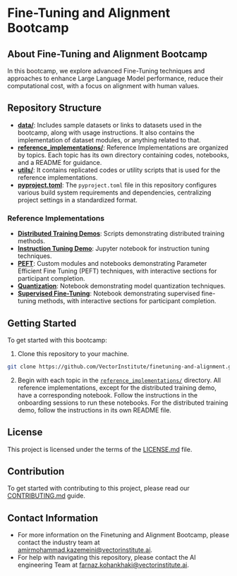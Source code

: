 # Fine-Tuning and Alignment Bootcamp

## About Fine-Tuning and Alignment Bootcamp

In this bootcamp, we explore advanced Fine-Tuning techniques and approaches to enhance Large Language Model performance, reduce their computational cost, with a focus on alignment with human values.


## Repository Structure
- [**data/**](./data/): Includes sample datasets or links to datasets used in the bootcamp, along with usage instructions. It also contains the implementation of dataset modules, or anything related to that.
- [**reference_implementations/**](./reference_implementations/): Reference Implementations are organized by topics. Each topic has its own directory containing codes, notebooks, and a README for guidance.
- [**utils/**](./utils/): It contains replicated codes or utility scripts that is used for the reference implementations.
- [**pyproject.toml**](./pyproject.toml): The `pyproject.toml` file in this repository configures various build system requirements and dependencies, centralizing project settings in a standardized format.

### Reference Implementations
- [**Distributed Training Demos**](./reference_implementations/distributed_demos/): Scripts demonstrating distributed training methods.
- [**Instruction Tuning Demo**](./reference_implementations/instruction_tuning_demo/): Jupyter notebook for instruction tuning techniques.
- [**PEFT**](./reference_implementations/peft/): Custom modules and notebooks demonstrating Parameter Efficient Fine Tuning (PEFT) techniques, with interactive sections for participant completion.
- [**Quantization**](./reference_implementations/quantization/): Notebook demonstrating model quantization techniques.
- [**Supervised Fine-Tuning**](./reference_implementations/supervised_finetuning/): Notebook demonstrating supervised fine-tuning methods, with interactive sections for participant completion.



## Getting Started

To get started with this bootcamp:
1. Clone this repository to your machine.
```bash
git clone https://github.com/VectorInstitute/finetuning-and-alignment.git
```
2. Begin with each topic in the [`reference_implementations/`](./reference_implementations) directory. All reference implementations, except for the distributed training demo, have a corresponding notebook. Follow the instructions in the onboarding sessions to run these notebooks. For the distributed training demo, follow the instructions in its own README file.

## License
This project is licensed under the terms of the [LICENSE.md](./LICENSE.md) file.

## Contribution
To get started with contributing to this project, please read our [CONTRIBUTING.md](./CONTRIBUTING.md) guide.

## Contact Information
- For more information on the Finetuning and Alignment Bootcamp, please contact the industry team at amirmohammad.kazemeini@vectorinstitute.ai.
- For help with navigating this repository, please contact the AI engineering Team at farnaz.kohankhaki@vectorinstitute.ai.
